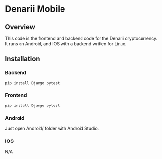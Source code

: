 # Denarii Mobile

## Overview 

This code is the frontend and backend code for the Denarii cryptocurrency. It runs on Android, and IOS with a backend written for Linux.

## Installation 

### Backend 

```bash
pip install Django pytest
```

### Frontend

```bash
pip install Django pytest
```

### Android

Just open Android/ folder with Android Studio.

### IOS

N/A